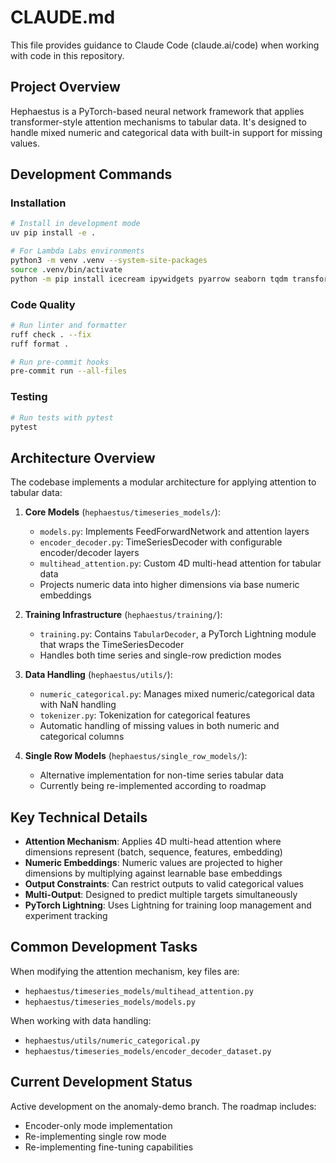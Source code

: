 # CLAUDE.md

This file provides guidance to Claude Code (claude.ai/code) when working with code in this repository.

## Project Overview

Hephaestus is a PyTorch-based neural network framework that applies transformer-style attention mechanisms to tabular data. It's designed to handle mixed numeric and categorical data with built-in support for missing values.

## Development Commands

### Installation
```bash
# Install in development mode
uv pip install -e .

# For Lambda Labs environments
python3 -m venv .venv --system-site-packages
source .venv/bin/activate
python -m pip install icecream ipywidgets pyarrow seaborn tqdm transformers
```

### Code Quality
```bash
# Run linter and formatter
ruff check . --fix
ruff format .

# Run pre-commit hooks
pre-commit run --all-files
```

### Testing
```bash
# Run tests with pytest
pytest
```

## Architecture Overview

The codebase implements a modular architecture for applying attention to tabular data:

1. **Core Models** (`hephaestus/timeseries_models/`):
   - `models.py`: Implements FeedForwardNetwork and attention layers
   - `encoder_decoder.py`: TimeSeriesDecoder with configurable encoder/decoder layers
   - `multihead_attention.py`: Custom 4D multi-head attention for tabular data
   - Projects numeric data into higher dimensions via base numeric embeddings

2. **Training Infrastructure** (`hephaestus/training/`):
   - `training.py`: Contains `TabularDecoder`, a PyTorch Lightning module that wraps the TimeSeriesDecoder
   - Handles both time series and single-row prediction modes

3. **Data Handling** (`hephaestus/utils/`):
   - `numeric_categorical.py`: Manages mixed numeric/categorical data with NaN handling
   - `tokenizer.py`: Tokenization for categorical features
   - Automatic handling of missing values in both numeric and categorical columns

4. **Single Row Models** (`hephaestus/single_row_models/`):
   - Alternative implementation for non-time series tabular data
   - Currently being re-implemented according to roadmap

## Key Technical Details

- **Attention Mechanism**: Applies 4D multi-head attention where dimensions represent (batch, sequence, features, embedding)
- **Numeric Embeddings**: Numeric values are projected to higher dimensions by multiplying against learnable base embeddings
- **Output Constraints**: Can restrict outputs to valid categorical values
- **Multi-Output**: Designed to predict multiple targets simultaneously
- **PyTorch Lightning**: Uses Lightning for training loop management and experiment tracking

## Common Development Tasks

When modifying the attention mechanism, key files are:
- `hephaestus/timeseries_models/multihead_attention.py`
- `hephaestus/timeseries_models/models.py`

When working with data handling:
- `hephaestus/utils/numeric_categorical.py`
- `hephaestus/timeseries_models/encoder_decoder_dataset.py`

## Current Development Status

Active development on the anomaly-demo branch. The roadmap includes:
- Encoder-only mode implementation
- Re-implementing single row mode
- Re-implementing fine-tuning capabilities